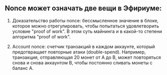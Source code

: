 
## Nonce может означать две вещи в Эфириуме:

1. Доказательство работы nonce: бессмысленное значение в блоке, которое можно 
   отрегулировать, чтобы попытаться удовлетворить  условие "proof of work". В этом суть майнинга и в какой-то степени алгоритма "proof of work".


2. Account nonce: счетчик транзакций в каждом аккаунте, который предотвращает 
   повторные атаки (double-spend). Например, транзакция, отправляющая 20 монет от A до B, может повторяться снова и снова аккаунтом B, чтобы постоянно сливать монеты с баланс A.
